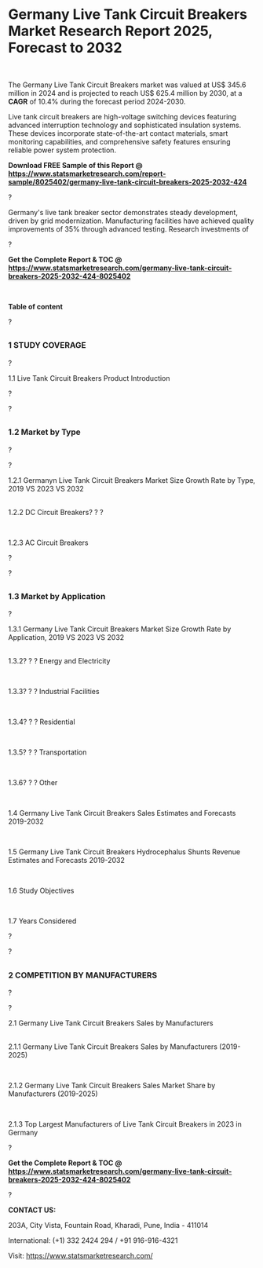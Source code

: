 <h1>Germany Live Tank Circuit Breakers Market Research Report 2025, Forecast to 2032</h1><br/><p>The Germany Live Tank Circuit Breakers market was valued at US$ 345.6 million in 2024 and is projected to reach US$ 625.4 million by 2030, at a <strong>CAGR</strong> of 10.4% during the forecast period 2024-2030.</p>
 
 
 
 <p>Live tank circuit breakers are high-voltage switching devices featuring advanced interruption technology and sophisticated insulation systems. These devices incorporate state-of-the-art contact materials, smart monitoring capabilities, and comprehensive safety features ensuring reliable power system protection.</p>
 
 
 
 <div><b>Download FREE Sample of this Report @ <a href="https://www.statsmarketresearch.com/download-free-sample/8025402/germany-live-tank-circuit-breakers-2025-2032-424">https://www.statsmarketresearch.com/report-sample/8025402/germany-live-tank-circuit-breakers-2025-2032-424</a></b></div>
 
 
 
 <p>? </p>
 
 
 
 <p>Germany&#39;s live tank breaker sector demonstrates steady development, driven by grid modernization. Manufacturing facilities have achieved quality improvements of 35% through advanced testing. Research investments of</p>
 
 
 
 <p>? </p>
 
 
 
 <div><b>Get the Complete Report & TOC @ <a href="https://www.statsmarketresearch.com/germany-live-tank-circuit-breakers-2025-2032-424-8025402">https://www.statsmarketresearch.com/germany-live-tank-circuit-breakers-2025-2032-424-8025402</a></b></div>
 
 
 
 <p><br />
 
 <b>Table of content</b></p>
 
 
 
 <p>? </p>
 
 
 
 <h2><span style="font-size:16px"><strong>1 STUDY COVERAGE</strong></span></h2>
 
 
 
 <p>? </p>
 
 
 
 <p>1.1 Live Tank Circuit Breakers Product Introduction</p>
 
 
 
 <p>? </p>
 
 
 
 <p>? </p>
 
 
 
 <h2><span style="font-size:16px"><strong>1.2 Market by Type</strong></span></h2>
 
 
 
 <p>? </p>
 
 
 
 <p>? </p>
 
 
 
 <p>1.2.1 Germanyn Live Tank Circuit Breakers Market Size Growth Rate by Type, 2019 VS 2023 VS 2032<br />
 
 <br />
 
 1.2.2 DC Circuit Breakers? ? ? <br />
 
 <br />
 
 1.2.3 AC Circuit Breakers<br />
 
 ? </p>
 
 
 
 <p>? </p>
 
 
 
 <h2><span style="font-size:16px"><strong>1.3 Market by Application</strong></span></h2>
 
 
 
 <p>? </p>
 
 
 
 <p>1.3.1 Germany Live Tank Circuit Breakers Market Size Growth Rate by Application, 2019 VS 2023 VS 2032<br />
 
 <br />
 
 1.3.2? ? ? Energy and Electricity<br />
 
 <br />
 
 1.3.3? ? ? Industrial Facilities<br />
 
 <br />
 
 1.3.4? ? ? Residential<br />
 
 <br />
 
 1.3.5? ? ? Transportation<br />
 
 <br />
 
 1.3.6? ? ? Other<br />
 
 <br />
 
 1.4 Germany Live Tank Circuit Breakers Sales Estimates and Forecasts 2019-2032<br />
 
 <br />
 
 1.5 Germany Live Tank Circuit Breakers Hydrocephalus Shunts Revenue Estimates and Forecasts 2019-2032<br />
 
 <br />
 
 1.6 Study Objectives<br />
 
 <br />
 
 1.7 Years Considered</p>
 
 
 
 <p>? </p>
 
 
 
 <p>? </p>
 
 
 
 <h2><span style="font-size:16px"><strong>2 COMPETITION BY MANUFACTURERS</strong></span></h2>
 
 
 
 <p>? </p>
 
 
 
 <p>? </p>
 
 
 
 <p>2.1 Germany Live Tank Circuit Breakers Sales by Manufacturers<br />
 
 <br />
 
 2.1.1 Germany Live Tank Circuit Breakers Sales by Manufacturers (2019-2025)<br />
 
 <br />
 
 2.1.2 Germany Live Tank Circuit Breakers Sales Market Share by Manufacturers (2019-2025)<br />
 
 <br />
 
 2.1.3 Top Largest Manufacturers of Live Tank Circuit Breakers in 2023 in Germany</p>
 
 
 
 <p>? </p>
 
 
 
 <div><b>Get the Complete Report & TOC @ <a href="https://www.statsmarketresearch.com/germany-live-tank-circuit-breakers-2025-2032-424-8025402">https://www.statsmarketresearch.com/germany-live-tank-circuit-breakers-2025-2032-424-8025402</a></b></div>
 
 
 
 <p>? </p>
 
 
 
 <p><b>CONTACT US:</b><br />
 
 203A, City Vista, Fountain Road, Kharadi, Pune, India - 411014<br />
 
 International: (+1) 332 2424 294 / +91 916-916-4321<br />
 
 Visit: <a href="https://www.statsmarketresearch.com/">https://www.statsmarketresearch.com/</a></p>